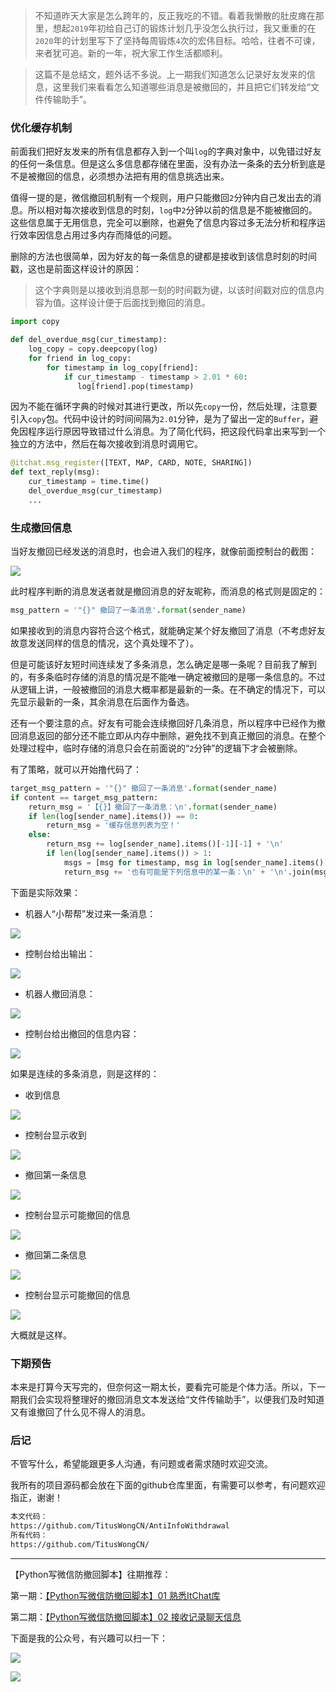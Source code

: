 
> 不知道昨天大家是怎么跨年的，反正我吃的不错。看着我懒散的肚皮瘫在那里，想起`2019`年初给自己订的锻炼计划几乎没怎么执行过，我又重重的在`2020`年的计划里写下了坚持每周锻炼`4`次的宏伟目标。哈哈，往者不可谏，来者犹可追。新的一年，祝大家工作生活都顺利。

> 这篇不是总结文，题外话不多说。上一期我们知道怎么记录好友发来的信息，这里我们来看看怎么知道哪些消息是被撤回的，并且把它们转发给“文件传输助手”。

### 优化缓存机制

前面我们把好友发来的所有信息都存入到一个叫`log`的字典对象中，以免错过好友的任何一条信息。但是这么多信息都存储在里面，没有办法一条条的去分析到底是不是被撤回的信息，必须想办法把有用的信息挑选出来。

值得一提的是，微信撤回机制有一个规则，用户只能撤回`2`分钟内自己发出去的消息。所以相对每次接收到信息的时刻，`log`中`2`分钟以前的信息是不能被撤回的。这些信息属于无用信息，完全可以删除，也避免了信息内容过多无法分析和程序运行效率因信息占用过多内存而降低的问题。

删除的方法也很简单，因为好友的每一条信息的键都是接收到该信息时刻的时间戳，这也是前面这样设计的原因：

> 这个字典则是以接收到消息那一刻的时间戳为键，以该时间戳对应的信息内容为值。这样设计便于后面找到撤回的消息。

```python
import copy

def del_overdue_msg(cur_timestamp):
    log_copy = copy.deepcopy(log)
    for friend in log_copy:
        for timestamp in log_copy[friend]:
            if cur_timestamp - timestamp > 2.01 * 60:
               log[friend].pop(timestamp)
```

因为不能在循环字典的时候对其进行更改，所以先`copy`一份，然后处理，注意要引入`copy`包。代码中设计的时间间隔为`2.01`分钟，是为了留出一定的`Buffer`，避免因程序运行原因导致错过什么消息。为了简化代码，把这段代码拿出来写到一个独立的方法中，然后在每次接收到消息时调用它。

```python
@itchat.msg_register([TEXT, MAP, CARD, NOTE, SHARING])
def text_reply(msg):
    cur_timestamp = time.time()
    del_overdue_msg(cur_timestamp)
    ...
```

### 生成撤回信息

当好友撤回已经发送的消息时，也会进入我们的程序，就像前面控制台的截图：

![](https://user-gold-cdn.xitu.io/2020/1/1/16f60da64b6c7a47?w=501&h=44&f=png&s=27085)

此时程序判断的消息发送者就是撤回消息的好友昵称，而消息的格式则是固定的：

```python
msg_pattern = '"{}" 撤回了一条消息'.format(sender_name)
```

如果接收到的消息内容符合这个格式，就能确定某个好友撤回了消息（不考虑好友故意发送同样的信息的情况，这个真处理不了）。

但是可能该好友短时间连续发了多条消息，怎么确定是哪一条呢？目前我了解到的，有多条临时存储的消息的情况是不能唯一确定被撤回的是哪一条信息的。不过从逻辑上讲，一般被撤回的消息大概率都是最新的一条。在不确定的情况下，可以先显示最新的一条，其余消息在后面作为备选。

还有一个要注意的点。好友有可能会连续撤回好几条消息，所以程序中已经作为撤回消息返回的部分还不能立即从内存中删除，避免找不到真正撤回的消息。在整个处理过程中，临时存储的消息只会在前面说的“`2`分钟”的逻辑下才会被删除。

有了策略，就可以开始撸代码了：

```python
target_msg_pattern = '"{}" 撤回了一条消息'.format(sender_name)
if content == target_msg_pattern:
    return_msg = '【{}】撤回了一条消息：\n'.format(sender_name)
    if len(log[sender_name].items()) == 0:
        return_msg = '缓存信息列表为空！'
    else:
        return_msg += log[sender_name].items()[-1][-1] + '\n'
        if len(log[sender_name].items()) > 1:
            msgs = [msg for timestamp, msg in log[sender_name].items()[:-1]]
            return_msg += '也有可能是下列信息中的某一条：\n' + '\n'.join(msgs)
```

下面是实际效果：

- 机器人“小帮帮”发过来一条消息：

![](https://user-gold-cdn.xitu.io/2020/1/1/16f610cd374a6ec7?w=1242&h=615&f=png&s=159884)

- 控制台给出输出：

![](https://user-gold-cdn.xitu.io/2020/1/1/16f610bb3766ded6?w=526&h=48&f=png&s=5063)

- 机器人撤回消息：

![](https://user-gold-cdn.xitu.io/2020/1/1/16f610e4c2e35c3e?w=1242&h=586&f=png&s=109997)

- 控制台给出撤回的信息内容：

![](https://user-gold-cdn.xitu.io/2020/1/1/16f610c4407d54c0?w=470&h=111&f=png&s=9775)

如果是连续的多条消息，则是这样的：

- 收到信息
 
![](https://user-gold-cdn.xitu.io/2020/1/1/16f612136ae5ca4e?w=1242&h=913&f=png&s=336497)

- 控制台显示收到

![](https://user-gold-cdn.xitu.io/2020/1/1/16f6121b89af4bfe?w=521&h=89&f=png&s=10584) 

- 撤回第一条信息

![](https://user-gold-cdn.xitu.io/2020/1/1/16f61222abd5b2a9?w=1242&h=922&f=png&s=302826)

- 控制台显示可能撤回的信息

![](https://user-gold-cdn.xitu.io/2020/1/1/16f6122c2ccd50b8?w=470&h=211&f=png&s=19365)

- 撤回第二条信息

![](https://user-gold-cdn.xitu.io/2020/1/1/16f612352566e39f?w=1242&h=868&f=png&s=252284)

- 控制台显示可能撤回的信息

![](https://user-gold-cdn.xitu.io/2020/1/1/16f61249390ae782?w=479&h=349&f=png&s=27979)

大概就是这样。

### 下期预告

本来是打算今天写完的，但奈何这一期太长，要看完可能是个体力活。所以，下一期我们会实现将整理好的撤回消息文本发送给“文件传输助手”，以便我们及时知道又有谁撤回了什么见不得人的消息。

### 后记

不管写什么，希望能跟更多人沟通，有问题或者需求随时欢迎交流。

我所有的项目源码都会放在下面的github仓库里面，有需要可以参考，有问题欢迎指正，谢谢！

```html
本文代码：
https://github.com/TitusWongCN/AntiInfoWithdrawal
所有代码：
https://github.com/TitusWongCN/
```

---

【Python写微信防撤回脚本】往期推荐：

第一期：[【Python写微信防撤回脚本】01 熟悉ItChat库](http://mp.weixin.qq.com/s?__biz=MzI2MjQ3NTQzOQ==&mid=100000174&idx=1&sn=89f0ab38943b35dac7cca07823562542&chksm=6a4bda6e5d3c5378c04d513cc25a26af95c14cade2bdd64967d2099229594fb9a10b5a9b2343#rd)

第二期：[【Python写微信防撤回脚本】02 接收记录聊天信息](http://mp.weixin.qq.com/s?__biz=MzI2MjQ3NTQzOQ==&mid=100000182&idx=1&sn=41940b0310d7037f9315082972f4ebae&chksm=6a4bda765d3c53601193bf365c528cd4ad56293db400f7b0e6daf61a7b120e09d53949b967ee#rd)

下面是我的公众号，有兴趣可以扫一下：

![](https://user-gold-cdn.xitu.io/2020/1/1/16f6129fbe804df3?w=304&h=112&f=png&s=41105)

![](https://user-gold-cdn.xitu.io/2020/1/1/16f612a3ab3cc59b?w=258&h=258&f=png&s=20814)